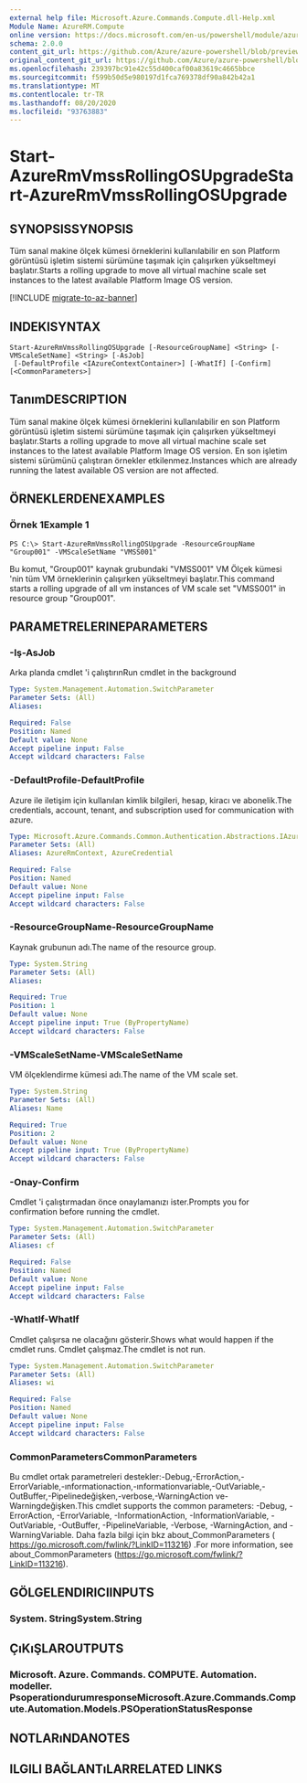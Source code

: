 ```yaml
---
external help file: Microsoft.Azure.Commands.Compute.dll-Help.xml
Module Name: AzureRM.Compute
online version: https://docs.microsoft.com/en-us/powershell/module/azurerm.compute/start-azurermvmssrollingosupgrade
schema: 2.0.0
content_git_url: https://github.com/Azure/azure-powershell/blob/preview/src/ResourceManager/Compute/Commands.Compute/help/Start-AzureRmVmssRollingOSUpgrade.md
original_content_git_url: https://github.com/Azure/azure-powershell/blob/preview/src/ResourceManager/Compute/Commands.Compute/help/Start-AzureRmVmssRollingOSUpgrade.md
ms.openlocfilehash: 239397bc91e42c55d400caf00a83619c4665bbce
ms.sourcegitcommit: f599b50d5e980197d1fca769378df90a842b42a1
ms.translationtype: MT
ms.contentlocale: tr-TR
ms.lasthandoff: 08/20/2020
ms.locfileid: "93763883"
---
```

# <span data-ttu-id="a66dd-101">Start-AzureRmVmssRollingOSUpgrade</span><span class="sxs-lookup"><span data-stu-id="a66dd-101">Start-AzureRmVmssRollingOSUpgrade</span></span>

## <span data-ttu-id="a66dd-102">SYNOPSIS</span><span class="sxs-lookup"><span data-stu-id="a66dd-102">SYNOPSIS</span></span>
<span data-ttu-id="a66dd-103">Tüm sanal makine ölçek kümesi örneklerini kullanılabilir en son Platform görüntüsü işletim sistemi sürümüne taşımak için çalışırken yükseltmeyi başlatır.</span><span class="sxs-lookup"><span data-stu-id="a66dd-103">Starts a rolling upgrade to move all virtual machine scale set instances to the latest available Platform Image OS version.</span></span>

[!INCLUDE [migrate-to-az-banner](../../includes/migrate-to-az-banner.md)]

## <span data-ttu-id="a66dd-104">INDEKI</span><span class="sxs-lookup"><span data-stu-id="a66dd-104">SYNTAX</span></span>

```
Start-AzureRmVmssRollingOSUpgrade [-ResourceGroupName] <String> [-VMScaleSetName] <String> [-AsJob]
 [-DefaultProfile <IAzureContextContainer>] [-WhatIf] [-Confirm] [<CommonParameters>]
```

## <span data-ttu-id="a66dd-105">Tanım</span><span class="sxs-lookup"><span data-stu-id="a66dd-105">DESCRIPTION</span></span>
<span data-ttu-id="a66dd-106">Tüm sanal makine ölçek kümesi örneklerini kullanılabilir en son Platform görüntüsü işletim sistemi sürümüne taşımak için çalışırken yükseltmeyi başlatır.</span><span class="sxs-lookup"><span data-stu-id="a66dd-106">Starts a rolling upgrade to move all virtual machine scale set instances to the latest available Platform Image OS version.</span></span>
<span data-ttu-id="a66dd-107">En son işletim sistemi sürümünü çalıştıran örnekler etkilenmez.</span><span class="sxs-lookup"><span data-stu-id="a66dd-107">Instances which are already running the latest available OS version are not affected.</span></span>

## <span data-ttu-id="a66dd-108">ÖRNEKLERDEN</span><span class="sxs-lookup"><span data-stu-id="a66dd-108">EXAMPLES</span></span>

### <span data-ttu-id="a66dd-109">Örnek 1</span><span class="sxs-lookup"><span data-stu-id="a66dd-109">Example 1</span></span>
```
PS C:\> Start-AzureRmVmssRollingOSUpgrade -ResourceGroupName "Group001" -VMScaleSetName "VMSS001"
```

<span data-ttu-id="a66dd-110">Bu komut, "Group001" kaynak grubundaki "VMSS001" VM Ölçek kümesi 'nin tüm VM örneklerinin çalışırken yükseltmeyi başlatır.</span><span class="sxs-lookup"><span data-stu-id="a66dd-110">This command starts a rolling upgrade of all vm instances of VM scale set "VMSS001" in resource group "Group001".</span></span>

## <span data-ttu-id="a66dd-111">PARAMETRELERINE</span><span class="sxs-lookup"><span data-stu-id="a66dd-111">PARAMETERS</span></span>

### <span data-ttu-id="a66dd-112">-Iş</span><span class="sxs-lookup"><span data-stu-id="a66dd-112">-AsJob</span></span>
<span data-ttu-id="a66dd-113">Arka planda cmdlet 'i çalıştırın</span><span class="sxs-lookup"><span data-stu-id="a66dd-113">Run cmdlet in the background</span></span>

```yaml
Type: System.Management.Automation.SwitchParameter
Parameter Sets: (All)
Aliases:

Required: False
Position: Named
Default value: None
Accept pipeline input: False
Accept wildcard characters: False
```

### <span data-ttu-id="a66dd-114">-DefaultProfile</span><span class="sxs-lookup"><span data-stu-id="a66dd-114">-DefaultProfile</span></span>
<span data-ttu-id="a66dd-115">Azure ile iletişim için kullanılan kimlik bilgileri, hesap, kiracı ve abonelik.</span><span class="sxs-lookup"><span data-stu-id="a66dd-115">The credentials, account, tenant, and subscription used for communication with azure.</span></span>

```yaml
Type: Microsoft.Azure.Commands.Common.Authentication.Abstractions.IAzureContextContainer
Parameter Sets: (All)
Aliases: AzureRmContext, AzureCredential

Required: False
Position: Named
Default value: None
Accept pipeline input: False
Accept wildcard characters: False
```

### <span data-ttu-id="a66dd-116">-ResourceGroupName</span><span class="sxs-lookup"><span data-stu-id="a66dd-116">-ResourceGroupName</span></span>
<span data-ttu-id="a66dd-117">Kaynak grubunun adı.</span><span class="sxs-lookup"><span data-stu-id="a66dd-117">The name of the resource group.</span></span>

```yaml
Type: System.String
Parameter Sets: (All)
Aliases:

Required: True
Position: 1
Default value: None
Accept pipeline input: True (ByPropertyName)
Accept wildcard characters: False
```

### <span data-ttu-id="a66dd-118">-VMScaleSetName</span><span class="sxs-lookup"><span data-stu-id="a66dd-118">-VMScaleSetName</span></span>
<span data-ttu-id="a66dd-119">VM ölçeklendirme kümesi adı.</span><span class="sxs-lookup"><span data-stu-id="a66dd-119">The name of the VM scale set.</span></span>

```yaml
Type: System.String
Parameter Sets: (All)
Aliases: Name

Required: True
Position: 2
Default value: None
Accept pipeline input: True (ByPropertyName)
Accept wildcard characters: False
```

### <span data-ttu-id="a66dd-120">-Onay</span><span class="sxs-lookup"><span data-stu-id="a66dd-120">-Confirm</span></span>
<span data-ttu-id="a66dd-121">Cmdlet 'i çalıştırmadan önce onaylamanızı ister.</span><span class="sxs-lookup"><span data-stu-id="a66dd-121">Prompts you for confirmation before running the cmdlet.</span></span>

```yaml
Type: System.Management.Automation.SwitchParameter
Parameter Sets: (All)
Aliases: cf

Required: False
Position: Named
Default value: None
Accept pipeline input: False
Accept wildcard characters: False
```

### <span data-ttu-id="a66dd-122">-WhatIf</span><span class="sxs-lookup"><span data-stu-id="a66dd-122">-WhatIf</span></span>
<span data-ttu-id="a66dd-123">Cmdlet çalışırsa ne olacağını gösterir.</span><span class="sxs-lookup"><span data-stu-id="a66dd-123">Shows what would happen if the cmdlet runs.</span></span>
<span data-ttu-id="a66dd-124">Cmdlet çalışmaz.</span><span class="sxs-lookup"><span data-stu-id="a66dd-124">The cmdlet is not run.</span></span>

```yaml
Type: System.Management.Automation.SwitchParameter
Parameter Sets: (All)
Aliases: wi

Required: False
Position: Named
Default value: None
Accept pipeline input: False
Accept wildcard characters: False
```

### <span data-ttu-id="a66dd-125">CommonParameters</span><span class="sxs-lookup"><span data-stu-id="a66dd-125">CommonParameters</span></span>
<span data-ttu-id="a66dd-126">Bu cmdlet ortak parametreleri destekler:-Debug,-ErrorAction,-ErrorVariable,-ınformationaction,-ınformationvariable,-OutVariable,-OutBuffer,-Pipelinedeğişken,-verbose,-WarningAction ve-Warningdeğişken.</span><span class="sxs-lookup"><span data-stu-id="a66dd-126">This cmdlet supports the common parameters: -Debug, -ErrorAction, -ErrorVariable, -InformationAction, -InformationVariable, -OutVariable, -OutBuffer, -PipelineVariable, -Verbose, -WarningAction, and -WarningVariable.</span></span> <span data-ttu-id="a66dd-127">Daha fazla bilgi için bkz about_CommonParameters ( https://go.microsoft.com/fwlink/?LinkID=113216) .</span><span class="sxs-lookup"><span data-stu-id="a66dd-127">For more information, see about_CommonParameters (https://go.microsoft.com/fwlink/?LinkID=113216).</span></span>

## <span data-ttu-id="a66dd-128">GÖLGELENDIRICI</span><span class="sxs-lookup"><span data-stu-id="a66dd-128">INPUTS</span></span>

### <span data-ttu-id="a66dd-129">System. String</span><span class="sxs-lookup"><span data-stu-id="a66dd-129">System.String</span></span>

## <span data-ttu-id="a66dd-130">ÇıKıŞLAR</span><span class="sxs-lookup"><span data-stu-id="a66dd-130">OUTPUTS</span></span>

### <span data-ttu-id="a66dd-131">Microsoft. Azure. Commands. COMPUTE. Automation. modeller. Psoperationdurumresponse</span><span class="sxs-lookup"><span data-stu-id="a66dd-131">Microsoft.Azure.Commands.Compute.Automation.Models.PSOperationStatusResponse</span></span>

## <span data-ttu-id="a66dd-132">NOTLARıNDA</span><span class="sxs-lookup"><span data-stu-id="a66dd-132">NOTES</span></span>

## <span data-ttu-id="a66dd-133">ILGILI BAĞLANTıLAR</span><span class="sxs-lookup"><span data-stu-id="a66dd-133">RELATED LINKS</span></span>
